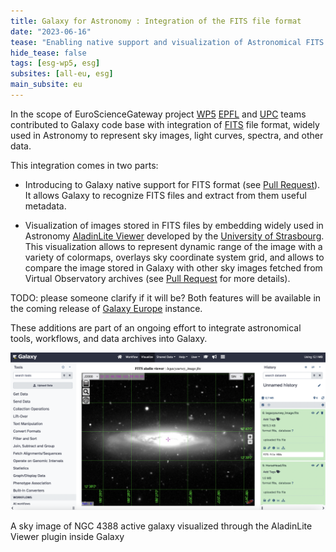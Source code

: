 ```yaml
---
title: Galaxy for Astronomy : Integration of the FITS file format
date: "2023-06-16"
tease: "Enabling native support and visualization of Astronomical FITS data in Galaxy"
hide_tease: false
tags: [esg-wp5, esg]
subsites: [all-eu, esg]
main_subsite: eu
---
```


In the scope of EuroScienceGateway project [WP5](https://galaxyproject.org/projects/esg/news/?tag=esg-wp5) [EPFL](https://www.epfl.ch/en/) and [UPC](https://apc.u-paris.fr/APC_CS/) teams contributed to Galaxy code base with integration of [FITS](https://fits.gsfc.nasa.gov/fits_primer.html) file format, widely used in Astronomy to represent sky images, light curves, spectra, and other data.

This integration comes in two parts:

* Introducing to Galaxy native support for FITS format (see [Pull Request](https://github.com/galaxyproject/galaxy/pull/15905)). It allows Galaxy to recognize FITS files and extract from them useful metadata.

* Visualization of images stored in FITS files by embedding widely used in Astronomy [AladinLite Viewer](https://aladin.cds.unistra.fr/#AladinLite) developed by the [University of Strasbourg](https://www.unistra.fr/). This visualization allows to represent dynamic range of the image with a variety of colormaps, overlays sky coordinate system grid, and allows to compare the image stored in Galaxy with other sky images fetched from Virtual Observatory archives (see [Pull Request](https://github.com/galaxyproject/galaxy/pull/16187) for more details).


TODO: please someone clarify if it will be?
Both features will be available in the coming release of [Galaxy Europe](https://usegalaxy.eu/) instance.

These additions are part of an ongoing effort to integrate astronomical tools, workflows, and data archives into Galaxy.

<div class="center">
<div class="img-sizer" style="width: 100%">

![A sky image of NGC 4388 active galaxy visualized with the AladinLite Viewer inside Galaxy](fitsimageviewerplugin.png)

</div>  

<figcaption>
  A sky image of NGC 4388 active galaxy visualized through the AladinLite Viewer plugin inside Galaxy
</figcaption>
</div>  